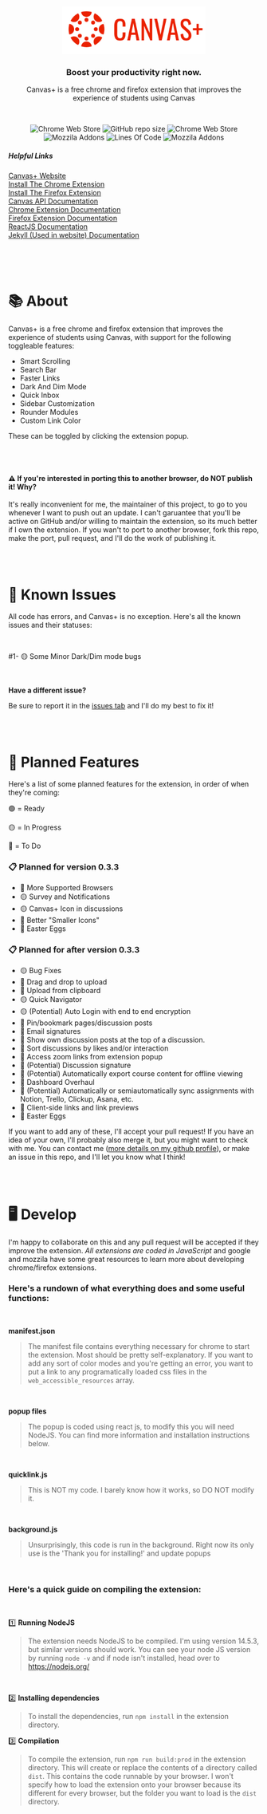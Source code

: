 <p align="center">
  <img width="288" src="https://raw.githubusercontent.com/canvasplus/extension/feature/assets/icons/canvas-wide-red.png">
</p>
<h3 align="center">Boost your productivity right now.</h3>

<p align="center">Canvas+ is a free chrome and firefox extension that improves the experience of students using Canvas</p>
<br>
<p align="center">
<img alt="Chrome Web Store" src="https://img.shields.io/chrome-web-store/users/kdkadcnebmokaadholinmnpjelphnghh?label=Chrome%20Users&color=important">
<img alt="GitHub repo size" src="https://img.shields.io/github/repo-size/canvasplus/extension">
<img alt="Chrome Web Store" src="https://img.shields.io/chrome-web-store/rating/kdkadcnebmokaadholinmnpjelphnghh?label=Chrome%20Rating">
  
<br>
  
<img alt="Mozzila Addons" src="https://img.shields.io/amo/users/canvasplus?color=orange&label=Firefox%20Users">
<img alt="Lines Of Code" src="https://img.shields.io/tokei/lines/github/canvasplus/extension">
<img alt="Mozzila Addons" src="https://img.shields.io/amo/rating/canvasplus?label=Firefox%20Rating">

<br>
  <h5>Helpful Links</h5>
  <a href="https://canvasplus.org">Canvas+ Website</a><br>
  <a href="https://chrome.google.com/webstore/detail/canvas%2B/kdkadcnebmokaadholinmnpjelphnghh">Install The Chrome Extension</a><br>
  <a href="https://addons.mozilla.org/en-US/firefox/addon/canvasplus/">Install The Firefox Extension</a><br>
  <a href="https://canvas.instructure.com/doc/api/">Canvas API Documentation</a><br>
  <a href="https://developer.chrome.com/docs/extensions/">Chrome Extension Documentation</a><br>
  <a href="https://developer.mozilla.org/en-US/docs/Mozilla/Add-ons/WebExtensions/">Firefox Extension Documentation</a><br>
  <a href="https://reactjs.org/docs/getting-started.html/">ReactJS Documentation</a><br>
  <a href="https://jekyllrb.com/docs/">Jekyll (Used in website) Documentation</a>
</p>

<br><br><br>

# 📚  About
Canvas+ is a free chrome and firefox extension that improves the experience of students using Canvas, with support for the following toggleable features:

- Smart Scrolling
- Search Bar
- Faster Links
- Dark And Dim Mode
- Quick Inbox
- Sidebar Customization
- Rounder Modules
- Custom Link Color

These can be toggled by clicking the extension popup.

<br><br>
#### ⚠️ If you're interested in porting this to another browser, do NOT publish it! Why?
It's really inconvenient for me, the maintainer of this project, to go to you whenever I want to push out an update. I can't garuantee that you'll be active on GitHub and/or willing to maintain the extension, so its much better if I own the extension. If you wan't to port to another browser, fork this repo, make the port, pull request, and I'll do the work of publishing it.

<br><br>
# 📌  Known Issues
All code has errors, and Canvas+ is no exception. Here's all the known issues and their statuses:

<br>

#1- 🟡 Some Minor Dark/Dim mode bugs

<br>

**Have a different issue?**

Be sure to report it in the <a href="https://github.com/canvasplus/extension/issues">issues tab</a> and I'll do my best to fix it!

<br><br>
# 📅  Planned Features

Here's a list of some planned features for the extension, in order of when they're coming:

🟢 = Ready

🟡 = In Progress

🔴 = To Do

### 📋 Planned for version 0.3.3
- 🔴 More Supported Browsers
- 🟡 Survey and Notifications
- 🟡 Canvas+ Icon in discussions
- 🔴 Better "Smaller Icons"
- 🔴 Easter Eggs

### 📋 Planned for after version 0.3.3
- 🟡 Bug Fixes
- 🔴 Drag and drop to upload
- 🔴 Upload from clipboard
- 🟡 Quick Navigator
- 🟡 (Potential) Auto Login with end to end encryption
- 🔴 Pin/bookmark pages/discussion posts
- 🔴 Email signatures
- 🔴 Show own discussion posts at the top of a discussion.
- 🔴 Sort discussions by likes and/or interaction
- 🔴 Access zoom links from extension popup
- 🔴 (Potential) Discussion signature
- 🔴 (Potential) Automatically export course content for offline viewing
- 🔴 Dashboard Overhaul
- 🔴 (Potential) Automatically or semiautomatically sync assignments with Notion, Trello, Clickup, Asana, etc.
- 🔴 Client-side links and link previews
- 🔴 Easter Eggs


If you want to add any of these, I'll accept your pull request!
If you have an idea of your own, I'll probably also merge it, but you might want to check with me. You can contact me (<a href="https://github.com/adrWasTaken">more details on my github profile</a>), or make an issue in this repo, and I'll let you know what I think!

<br><br>
# 🖥️  Develop

I'm happy to collaborate on this and any pull request will be accepted if they improve the extension. *All extensions are coded in JavaScript* and google and mozzila have some great resources to learn more about developing chrome/firefox extensions. 

### Here's a rundown of what everything does and some useful functions:

<br>

**manifest.json**

> The manifest file contains everything necessary for chrome to start the extension. Most should be pretty self-explanatory. If you want to add any sort of color modes and you're getting an error, you want to put a link to any programatically loaded css files in the `web_accessible_resources` array.

<br>

**popup files**

> The popup is coded using react js, to modify this you will need NodeJS. You can find more information and installation instructions below.

<br>

**quicklink.js**

> This is NOT my code. I barely know how it works, so DO NOT modify it.

<br>

**background.js**

> Unsurprisingly, this code is run in the background. Right now its only use is the 'Thank you for installing!' and update popups

<br>

### Here's a quick guide on compiling the extension:

<br>

1️⃣ **Running NodeJS**

> The extension needs NodeJS to be compiled. I'm using version 14.5.3, but similar versions should work. You can see your node JS version by running `node -v` and if node isn't installed, head over to https://nodejs.org/

<br>

2️⃣ **Installing dependencies**

> To install the dependencies, run `npm install` in the extension directory.

3️⃣ **Compilation**

> To compile the extension, run `npm run build:prod` in the extension directory. This will create or replace the contents of a directory called `dist`. This contains the code runnable by your browser. I won't specify how to load the extension onto your browser because its different for every browser, but the folder you want to load is the `dist` directory.
